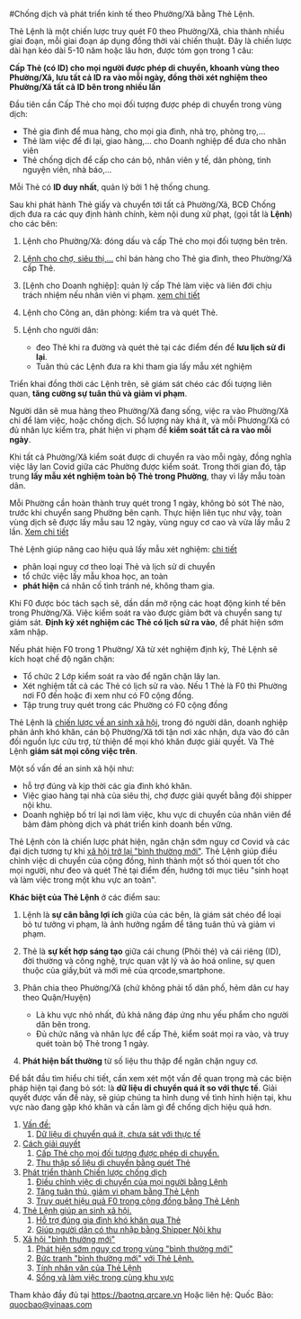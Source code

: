 #Chống dịch và phát triển kinh tế theo Phường/Xã bằng Thẻ Lệnh.

Thẻ Lệnh là một chiến lược truy quét F0 theo Phường/Xã, chia thành nhiều giai đoạn, mỗi giai đoạn áp dụng đồng thời vài chiến thuật. Đây là chiến lược dài hạn kéo dài 5-10 năm hoặc lâu hơn, được tóm gọn trong 1 câu: 

**Cấp Thẻ (có ID) cho mọi người được phép di chuyển, khoanh vùng theo Phường/Xã, lưu tất cả ID ra vào mỗi ngày, đồng thời xét nghiệm theo Phường/Xã tất cả ID bên trong nhiều lần**

Đầu tiên cần Cấp Thẻ cho mọi đối tượng được phép di chuyển  trong vùng dịch:
- Thẻ gia đình để mua hàng, cho mọi gia đình, nhà trọ, phòng trọ,...
- Thẻ làm việc để đi lại, giao hàng,... cho Doanh nghiệp để đưa cho nhân viên
- Thẻ chống dịch để cấp cho cán bộ, nhân viên y tế, dân phòng, tình nguyện viên, nhà báo,...

Mỗi Thẻ có **ID duy nhất**, quản lý bởi 1 hệ thống chung. 

Sau khi phát hành Thẻ giấy và chuyển tới tất cả Phường/Xã, BCĐ Chống dịch đưa ra các quy định hành chính, kèm nội dung xử phạt, (gọi tắt là **Lệnh**) cho các bên: 

1. Lệnh cho Phường/Xã: đóng dấu và cấp Thẻ cho mọi đối tượng bên trên. 

2. [Lệnh cho chợ, siêu thị,...](https://baotnq.qrcare.vn/#lệnh-cho-siêu-thị-chợ) chỉ bán hàng cho Thẻ gia đình, theo Phường/Xã cấp Thẻ. 

3. [Lệnh cho Doanh nghiệp]: quản lý cấp Thẻ làm việc và liên đới chịu trách nhiệm nếu nhân viên vi phạm. [xem chi tiết](https://baotnq.qrcare.vn/#lệnh-cho-đơn-vị-chủ-quản-doanh-nghiệp-cơ-quan)

4. Lệnh cho Công an, dân phòng: kiểm tra và quét Thẻ.

5. Lệnh cho người dân:
   - đeo Thẻ khi ra đường và quét thẻ tại các điểm đến để **lưu lịch sử đi lại**. 
   - Tuân thủ các Lệnh đưa ra khi tham gia lấy mẫu xét nghiệm 

Triển khai đồng thời các Lệnh trên, sẽ giám sát chéo các đối tượng liên quan, **tăng cường sự tuân thủ và giảm vi phạm**.

Người dân sẽ mua hàng theo Phường/Xã đang sống, việc ra vào Phường/Xã chỉ để làm việc, hoặc chống dịch. Số lượng này khá ít, và mỗi Phương/Xã có đủ nhân lực kiểm tra, phát hiện vi phạm để **kiểm soát tất cả ra vào mỗi ngày**. 

Khi tất cả Phường/Xã kiểm soát được di chuyển ra vào mỗi ngày, đồng nghĩa việc lây lan Covid giữa các Phường được kiểm soát. Trong thời gian đó, tập trung **lấy mẫu xét nghiệm toàn bộ Thẻ trong Phường**, thay vì lấy mẫu toàn dân. 

Mỗi Phường cần hoàn thành truy quét trong 1 ngày, không bỏ sót Thẻ nào, trước khi chuyển sang Phường bên cạnh. Thực hiện liên tục như vậy, toàn vùng dịch sẽ được lấy mẫu sau 12 ngày, vùng nguy cơ cao và vừa lấy mẫu 2 lần. [Xem chi tiết](https://baotnq.qrcare.vn/#giải-pháp-mô-hình-toàn-vùng-dịch-2-lần-sau-12-ngày)

Thẻ Lệnh giúp nâng cao hiệu quả lấy mẫu xét nghiệm: [chi tiết](https://baotnq.qrcare.vn/#truy-quét-hiệu-quả-f0-trong-cộng-đồng-bằng-thẻ-lệnh)
- phân loại nguy cơ theo loại Thẻ và lịch sử di chuyển
- tổ chức việc lấy mẫu khoa học, an toàn
- **phát hiện** cá nhân cố tình tránh né, không tham gia. 

Khi F0 được bóc tách sạch sẽ, dần dần mở rộng các hoạt động kinh tế bên trong Phường/Xã. Việc kiểm soát ra vào được giảm bớt và chuyển sang tự giám sát. **Định kỳ xét nghiệm các Thẻ có lịch sử ra vào**, để phát hiện sớm xâm nhập. 

Nếu phát hiện F0 trong 1 Phường/ Xã từ xét nghiệm định kỳ, Thẻ Lệnh sẽ kích hoạt chế độ ngăn chặn:
- Tổ chức 2 Lớp kiểm soát ra vào để ngăn chặn lây lan. 
- Xét nghiệm tất cả các Thẻ có lịch sử ra vào. Nếu 1 Thẻ là F0 thì Phường nơi F0 đến hoặc đi xem như có F0 cộng đồng. 
- Tập trung truy quét trong các Phường có F0 cộng đồng

Thẻ Lệnh là [chiến lược về an sinh xã hội](https://baotnq.qrcare.vn/#thẻ-lệnh-giúp-an-sinh-xã-hội), trong đó người dân, doanh nghiệp phản ảnh khó khăn, cán bộ Phường/Xã tới tận nơi xác nhận, dựa vào đó cân đối nguồn lực cứu trợ, từ thiện để mọi khó khăn được giải quyết. Và Thẻ Lệnh **giám sát mọi công việc trên**. 

Một số vấn đề an sinh xã hội như: 
- hỗ trợ đúng và kịp thời các gia đình khó khăn. 
- Việc giao hàng tại nhà của siêu thị, chợ được giải quyết bằng đội shipper nội khu. 
- Doanh nghiệp bố trí lại nơi làm việc, khu vực di chuyển của nhân viên để bảm đảm phòng dịch và phát triển kinh doanh bền vững.

Thẻ Lệnh còn là chiến lược phát hiện, ngăn chặn sớm nguy cơ Covid và các đại dịch tương tự khi [xã hội trở lại "bình thường mới"](https://baotnq.qrcare.vn/#xã-hội-bình-thường-mới). Thẻ Lệnh giúp điều chỉnh việc di chuyển của cộng đồng, hình thành một số thói quen tốt cho mọi người, như đeo và quét Thẻ tại điểm đến, hướng tới mục tiêu "sinh hoạt và làm việc trong một khu vực an toàn".

**Khác biệt của Thẻ Lệnh** ở các điểm sau: 

1. Lệnh là **sự cân bằng lợi ích** giữa của các bên, là giám sát chéo để loại bỏ tư tưởng vi phạm, là ảnh hưởng ngầm để tăng tuân thủ và giảm vi phạm.

1. Thẻ là **sự kết hợp sáng tạo** giữa cái chung (Phôi thẻ) và cái riêng (ID), đời thường và công nghệ, trực quan vật lý và ảo hoá online, sự quen thuộc của giấy,bút và mới mẻ của qrcode,smartphone. 

1. Phân chia theo Phường/Xã (chứ không phải tổ dân phố, hẻm dân cư hay theo Quận/Huyện)
    - Là khu vực nhỏ nhất, đủ khả năng đáp ứng nhu yếu phẩm cho người dân bên trong. 
    - Đủ chức năng và nhân lực để cấp Thẻ, kiểm soát mọi ra vào, và truy quét toàn bộ Thẻ trong 1 ngày. 

4. **Phát hiện bất thường** từ số liệu thu thập để ngăn chặn nguy cơ. 

Để bắt đầu tìm hiểu chi tiết, cần xem xét một vấn đề quan trọng mà các biện pháp hiện tại đang bỏ sót: là **dữ liệu di chuyển quá ít so với thực tế**. Giải quyết được vấn đề này, sẽ giúp chúng ta hình dung về tình hình hiện tại, khu vực nào đang gặp khó khăn và cần làm gì để chống dịch hiệu quả hơn. 


1. [Vấn đề:](https://baotnq.qrcare.vn/#vấn-đề)
    1. [Dữ liệu di chuyển quá ít, chưa sát với thực tế](https://baotnq.qrcare.vn/#dữ-liệu-di-chuyển-quá-ít-chưa-sát-với-thực-tế)
2. [Cách giải quyết](https://baotnq.qrcare.vn/#cách-giải-quyết)
    1. [Cấp Thẻ cho mọi đối tượng được phép di chuyển.](https://baotnq.qrcare.vn/#cấp-thẻ-cho-mọi-đối-tượng-được-phép-di-chuyển)
    2. [Thu thập số liệu di chuyển bằng quét Thẻ](https://baotnq.qrcare.vn/#thu-thập-số-liệu-di-chuyển-bằng-quét-thẻ)
3. [Phát triển thành Chiến lược chống dịch](https://baotnq.qrcare.vn/#phát-triển-thành-chiến-lược-chống-dịch)
    1. [Điều chỉnh việc di chuyển của mọi người bằng Lệnh](https://baotnq.qrcare.vn/#điều-chỉnh-việc-di-chuyển-của-mọi-người-bằng-lệnh)
    2. [Tăng tuân thủ, giảm vi phạm bằng Thẻ Lệnh](https://baotnq.qrcare.vn/#tăng-tuân-thủ-giảm-vi-phạm-bằng-thẻ-lệnh)
    3. [Truy quét hiệu quả F0 trong cộng đồng bằng Thẻ Lệnh](https://baotnq.qrcare.vn/#truy-quét-hiệu-quả-f0-trong-cộng-đồng-bằng-thẻ-lệnh)
4. [Thẻ Lệnh giúp an sinh xã hội.](https://baotnq.qrcare.vn/#thẻ-lệnh-giúp-an-sinh-xã-hội)
    1. [Hỗ trợ đúng gia đình khó khăn qua Thẻ](https://baotnq.qrcare.vn/#hỗ-trợ-đúng-gia-đình-khó-khăn-qua-thẻ)
    2. [Giúp người dân có thu nhập bằng Shipper Nội khu](https://baotnq.qrcare.vn/#giúp-người-dân-có-thu-nhập-bằng-shipper-nội-khu)
5. [Xã hội "bình thường mới"](https://baotnq.qrcare.vn/#xã-hội-bình-thường-mới)
    1. [Phát hiện sớm nguy cơ trong vùng "bình thường mới"](https://baotnq.qrcare.vn/#phát-hiện-sớm-nguy-cơ-trong-vùng-bình-thường-mới)
    2. [Bức tranh "bình thường mới" với Thẻ Lệnh.](https://baotnq.qrcare.vn/#bức-tranh-bình-thường-mới-với-thẻ-lệnh)
    3. [Tính nhân văn của Thẻ Lệnh](https://baotnq.qrcare.vn/#tính-nhân-văn-của-thẻ-lệnh)
    4. [Sống và làm việc trong cùng khu vực](https://baotnq.qrcare.vn/#sống-và-làm-việc-trong-cùng-khu-vực)


Tham khảo đầy đủ tại https://baotnq.qrcare.vn 
Hoặc liên hệ: Quốc Bảo: quocbao@vinaas.com
